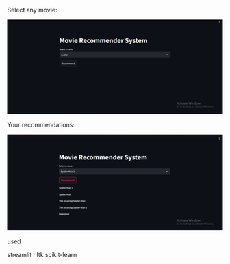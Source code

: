 Select any movie:

![Alt text](image.png)

Your recommendations: 

![Alt text](image-1.png)

used 

streamlit
nltk
scikit-learn